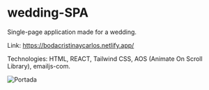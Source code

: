 # wedding-SPA
Single-page application made for a wedding. 

Link: https://bodacristinaycarlos.netlify.app/

Technologies: HTML, REACT, Tailwind CSS, AOS (Animate On Scroll Library), emailjs-com.

![Portada](https://user-images.githubusercontent.com/60483557/199328035-b190aec2-03bf-421a-849d-151a8d37e119.png)
